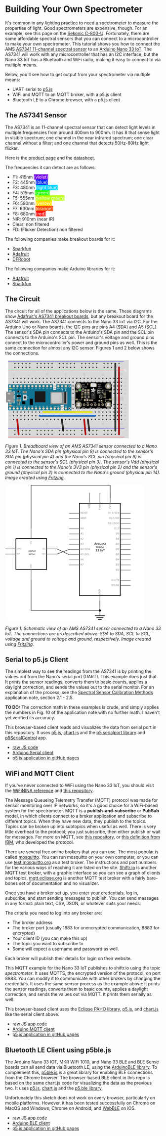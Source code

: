 # Building Your Own Spectrometer

It's common in any lighting practice to need a spectrometer to measure the properties of light. Good spectrometers are expensive, though. For an example, see this page on the [Sekonic C-800-U](../light-rendering-indices.md). Fortunately, there are some affordable spectral sensors that you can connect to a microcontroller to make your own spectrometer. This tutorial shows you how to connect the AMS [AS7341 11-channel spectral sensor](https://ams.com/as7341#tab/documents) to an [Arduino Nano 33 IoT](https://store-usa.arduino.cc/products/arduino-nano-33-iot). The AS7341 will work with any microcontroller that has an I2C interface, but the Nano 33 IoT has a Bluetooth and WiFi radio, making it easy to connect to via multiple means.

Below, you'll see how to get output from your spectrometer via multiple means: 
* UART serial to [p5.js](https://p5js.org)
* WiFi and MQTT to an MQTT broker, with a p5.js client
* Bluetooth LE to a Chrome browser, with a p5.js client

## The AS7341 Sensor

The AS7341 is an 11-channel spectral sensor that can detect light levels in multiple frequencies from around 400nm to 900nm. It has 8 that sense light in visible spectrum; one channel in the near infrared spectrum; one clear channel without a filter; and one channel that detects 50Hz-60Hz light flicker. 

Here is the [product page](https://ams.com/as7341) and the [datasheet](https://ams.com/documents/20143/36005/AS7341_DS000504_3-00.pdf/5eca1f59-46e2-6fc5-daf5-d71ad90c9b2b).

The frequencies it can detect are as follows:
* F1: 415nm <span style="color:white; background-color:#7600ed;">(violet)</span>
* F2: 445nm <span style="color:white; background-color:#0028ff;">(blue)</span>
* F3: 480nm <span style="color:white; background-color:#00d5ff;">(light blue)</span>
* F4: 515nm <span style="color:white; background-color:#1fff00;">(green)</span>
* F5: 555nm <span style="color:white; background-color:#b3ff00;">(yellow green)</span>
* F6: 590nm <span style="color:white; background-color:#ffdf00;">(yellow)</span>
* F7: 630nm <span style="color:white; background-color:#ff4f00;">(orange)</span>
* F8: 680nm <span style="color:white; background-color:#ff0000;">(red)</span>
* NIR: 910nm (near IR)
* Clear: non filtered
* FD: (Flicker Detection) non filtered

The following companies make breakout boards for it: 
* [Sparkfun](https://www.sparkfun.com/products/17719)
* [Adafruit](https://www.adafruit.com/product/4698)
* [DFRobot](https://www.dfrobot.com/product-2132.html)

The following companies make Arduino libraries for it:
* [Adafruit](https://github.com/adafruit/Adafruit_AS7341)
* [Sparkfun](https://github.com/sparkfun/SparkFun_AS7341X_Arduino_Library)

## The Circuit

The circuit for all of the applications below is the same. These diagrams show [Adafruit's AS7341 breakout boards](https://www.adafruit.com/product/4698), but any breakout board for the AS7341 will work. The AS7341 connects to the Nano 33 IoT via I2C. For the Arduino Uno or Nano boards, the I2C pins are pins A4 (SDA) and A5 (SCL). The sensor's SDA pin connects to the Arduino's SDA pin and the SCL pin connects to the Arduino's SCL pin. The sensor's voltage and ground pins connect to the microcontroller's power and ground pins as well. This is the same connection for almost any I2C sensor. Figures 1 and 2 below shows the connections. 

![Breadboard view of an AMS AS7341 sensor connected to a Nano 33 IoT](../img/AS7341_fritzing_bb.png)

_Figure 1. Breadboard view of an AMS AS7341 sensor connected to a Nano 33 IoT. The Nano's SDA pin (physical pin 8) is connected to the sensor's SDA pin (physical pin 4) and the Nano's SCL pin (physical pin 9) is connected to the sensor's SCL (physical pin 3). The sensor's Vdd (physical pin 1) is connected to the Nano's 3V3 pin (physical pin 2) and the sensor's ground (physical pin 2) is connected to the Nano's ground (physical pin 14). Image created using [Fritzing](https://fritzing.org)._

![Schematic view of an AMS AS7341 sensor connected to a Nano 33 IoT](../img/AS7341_fritzing_schem.png)

_Figure 1. Schematic view of an AMS AS7341 sensor connected to a Nano 33 IoT. The connections are as described above: SDA to SDA, SCL to SCL, voltage and ground to voltage and ground, respectively. Image created using [Fritzing](https://fritzing.org)._

## Serial to p5.js Client

The simplest way to see the readings from the AS7341 is by printing the values out from the Nano's serial port (UART). This example does just that. It prints the sensor readings, converts them to basic counts, applies a daylight correction, and sends the values out to the serial monitor. For an explanation of the process, see the [Spectral Sensor
Calibration Methods](https://ams.com/documents/20143/36005/AS7341_AN000633_1-00.pdf/fc552673-9800-8d60-372d-fc67cf075740)  application note, section 2.1 - 2.5. 

__TO DO:__ The correction math in these examples is crude, and simply applies the numbers in Fig. 10 of the application note with no further math. I haven't yet verified its accuracy. 

This browser-based client reads and visualizes the data from serial port in this repository. It uses [p5.js](https://p5js.org), [chart.js](https://www.chartjs.org/) and the [p5.serialport library](https://github.com/p5-serial/p5.serialport) and [p5SerialControl](https://github.com/p5-serial/p5.serialcontrol/tags) app. 

* [raw JS code](https://github.com/tigoe/LightProjects/tree/main/spectrometers/AS7341/spectrograph_chartjs_serial/)
* [Arduino Serial client](https://github.com/tigoe/LightProjects/tree/main/spectrometers/AS7341/AS7341_Spectrometer_serial)
* [p5.js application in gitHub pages](https://tigoe.github.io/LightProjects/spectrometers/AS7341/spectrograph_chartjs_serial/index.html)

## WiFi and MQTT Client

If you've never connected to WiFi using the Nano 33 IoT, you should visit the [WiFiNINA reference](https://www.arduino.cc/en/Reference/WiFiNINA) and [this repository](https://tigoe.github.io/Wifi101_examples/). 

The Message Queueing Telemetry Transfer (MQTT) protocol was made for sensor monitoring over IP networks, so it's a good choice for a WiFi-based system for the spectrometer. MQTT is a __publish-and-subscribe__ or __PubSub__ model, in which clients connect to a broker application and subscribe to different topics. When they have new data, they publish to the topics. Topics can be broken up into subtopics when useful as well. There is very little overhead to the protocol; you just subscribe, then either publish or wait for messages. For more on MQTT, see [this repository](https://tigoe.github.io/mqtt-examples/), or [this definition from IBM](https://developer.ibm.com/technologies/messaging/articles/iot-mqtt-why-good-for-iot), who developed the protocol. 

There are several free online brokers that you can use. The most popular is called  [mosquitto](http://mosquitto.org/). You can run mosquitto on your own computer, or you can use [test.mosquitto.org](https://test.mosquitto.org/) as a test broker. The instructions and port numbers for the various ways of reaching it are listed on the site. [Shiftr.io](https://next.shiftr.io/try) is another MQTT test broker, with a graphic interface so you can see a graph of clients and topics. [mqtt.eclipse.org](https://mqtt.eclipse.org/) is another MQTT test broker with a fairly bare-bones set of documentation and no visualizer.

Once you have a broker set up, you enter your credentials, log in, subscribe, and start sending messages to publish. You can send messages in any format: plain text, CSV, JSON, or whatever suits your needs. 

The criteria you need to log into any broker are:
* The broker address
* The broker port (usually 1883 for unencrypted communication, 8883 for encrypted)
* Your client ID (you can make this up)
* The topic you want to subscribe to
* Some will expect a username and password as well.

Each broker will publish their details for login on their website. 

This MQTT example for the Nano 33 IoT publishes to shiftr.io using the topic _spectrometer_. It uses MQTTS, the encrypted version of the protocol, on port 8883. You can modify it to communicate with other brokers by changing the credentials. It uses the same sensor process as the example above: it prints the sensor readings, converts them to basic counts, applies a daylight correction, and sends the values out via MQTT. It prints them serially as well.

This browser-based client uses the [Eclipse PAHO library](https://www.eclipse.org/paho/index.php?page=clients/js/index.php), [p5.js](https://p5js.org), and [chart.js](https://www.chartjs.org/) like the serial client above. 

* [raw JS app code](https://github.com/tigoe/LightProjects/tree/main/spectrometers/AS7341/spectrograph_chartjs_mqtt/)
* [Arduino MQTT client](https://github.com/tigoe/LightProjects/tree/main/spectrometers/AS7341/AS7341_Spectrometer_MQTT)
* [p5.js application in gitHub pages](https://tigoe.github.io/LightProjects/spectrometers/AS7341/spectrograph_chartjs_mqtt/index.html)

## Bluetooth LE Client using p5ble.js

The Arduino Nano 33 IOT, MKR WiFi 1010, and Nano 33 BLE and BLE Sense boards can all send data via Bluetooth LE, using the [ArduinoBLE library](https://www.arduino.cc/en/Reference/ArduinoBLE). To complement this, [p5ble.js](https://itpnyu.github.io/p5ble-website/) is a great library for enabling BLE connections from the Chrome browser. The browser-based BLE client in this repo is based on the same chart.js code for visualizing the data as the previous two. It uses [p5.js](https://p5js.org), [chart.js](https://www.chartjs.org/) and the [p5.ble library](https://itpnyu.github.io/p5ble-website/). 

Unfortunately this sketch does not work on every browser, particularly on mobile platforms. However, it has been tested successfully on Chrome on MacOS and Windows; Chrome on Android, and [WebBLE](https://apps.apple.com/us/app/webble/id1193531073) on iOS. 

* [raw JS app code](https://github.com/tigoe/LightProjects/tree/main/spectrometers/AS7341/spectrograph_chartjs_ble)
* [Arduino BLE client](https://github.com/tigoe/LightProjects/tree/main/spectrometers/AS7341/AS7341_Spectrometer_BLE)
* [p5.js application in gitHub pages](https://tigoe.github.io/LightProjects/spectrometers/AS7341/spectrograph_chartjs_ble/index.html)